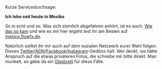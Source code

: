 <html><body><p>Kurze Servicedurchsage:

<strong>Ich lebe seit heute in Mexiko</strong>

So in echt und so. Was sich ziemlich abgefahren anhört, ist es auch. <a href="http://mexico.flowfx.de/2014/06/05/one-way-ticket/">Wie das so kam</a> und wie es mir hier ergeht lest ihr am Besten auf <a href="http://mexico.flowfx.de">mexico.flowfx.de</a>.

Natürlich solltet ihr mir auch auf dem sozialen Netzwerk eurer Wahl folgen. Dieses <a href="https://www.twitter.com/flowfxx">Twitter</a>/<a href="https://app.net/flowfx">ADN</a>/<a href="https://www.facebook.com/FlowFX/">Facebook</a>/<a href="https://www.instagram.com/flowfx_mexico">Instagram</a>-Gedöns halt. Wer denkt, sie hätte Anspruch auf die etwas privateren Fotos, die schreibe mir bitte direkt. Man munkelt, es gäbe da ein <a href="http://www.glassboard.com">Glasbrett</a> für diese Fälle.</p></body></html>